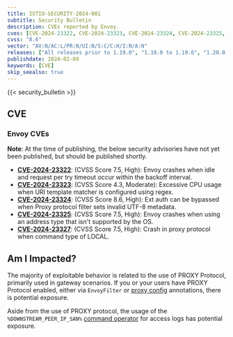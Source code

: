 ```yaml
---
title: ISTIO-SECURITY-2024-001
subtitle: Security Bulletin
description: CVEs reported by Envoy.
cves: [CVE-2024-23322, CVE-2024-23323, CVE-2024-23324, CVE-2024-23325, CVE-2024-23327]
cvss: "8.6"
vector: "AV:N/AC:L/PR:N/UI:N/S:C/C:H/I:N/A:N"
releases: ["All releases prior to 1.19.0", "1.19.0 to 1.19.6", "1.20.0 to 1.20.2"]
publishdate: 2024-02-09
keywords: [CVE]
skip_seealso: true
---
```


{{< security_bulletin >}}

## CVE

### Envoy CVEs

**Note**: At the time of publishing, the below security advisories have not yet been published, but should be published shortly.

- __[CVE-2024-23322](https://github.com/envoyproxy/envoy/security/advisories/GHSA-6p83-mfmh-qv38)__: (CVSS Score 7.5, High): Envoy crashes when idle and request per try timeout occur within the backoff interval.
- __[CVE-2024-23323](https://github.com/envoyproxy/envoy/security/advisories/GHSA-x278-4w4x-r7ch)__: (CVSS Score 4.3, Moderate): Excessive CPU usage when URI template matcher is configured using regex.
- __[CVE-2024-23324](https://github.com/envoyproxy/envoy/security/advisories/GHSA-gq3v-vvhj-96j6)__: (CVSS Score 8.6, High): Ext auth can be bypassed when Proxy protocol filter sets invalid UTF-8 metadata.
- __[CVE-2024-23325](https://github.com/envoyproxy/envoy/security/advisories/GHSA-5m7c-mrwr-pm26)__: (CVSS Score 7.5, High): Envoy crashes when using an address type that isn't supported by the OS.
- __[CVE-2024-23327](https://github.com/envoyproxy/envoy/security/advisories/GHSA-4h5x-x9vh-m29j)__: (CVSS Score 7.5, High): Crash in proxy protocol when command type of LOCAL.

## Am I Impacted?

The majority of exploitable behavior is related to the use of PROXY Protocol, primarily used in gateway scenarios. If you or your users have PROXY Protocol enabled, either via `EnvoyFilter` or [proxy config](/pt-br/docs/ops/configuration/traffic-management/network-topologies/#proxy-protocol) annotations, there is potential exposure.

Aside from the use of PROXY protocol, the usage of the `%DOWNSTREAM_PEER_IP_SAN%` [command operator](https://www.envoyproxy.io/docs/envoy/latest/configuration/observability/access_log/usage.html#command-operators) for access logs has potential exposure.
